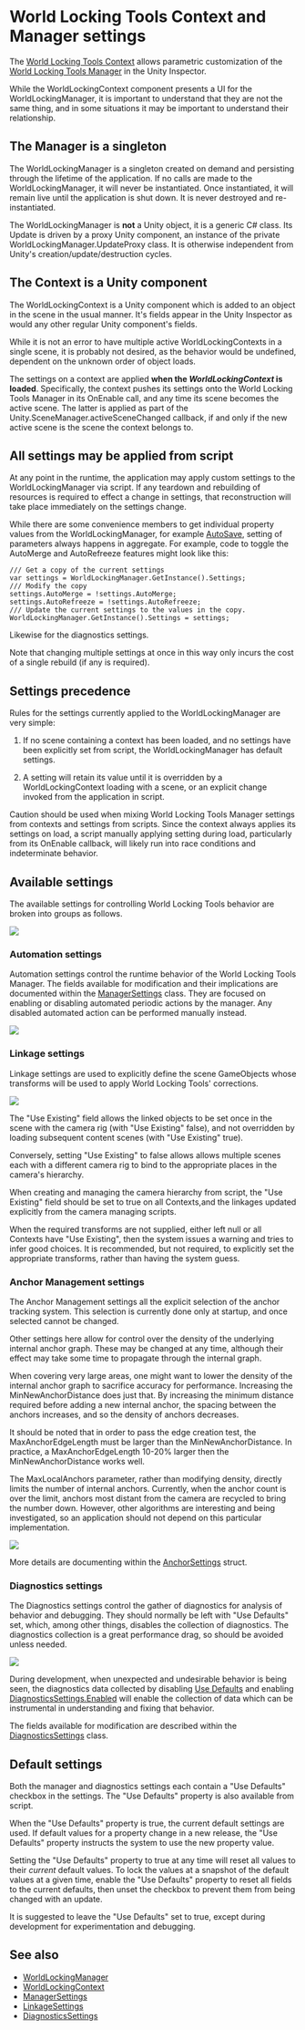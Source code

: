 
# World Locking Tools Context and Manager settings

The [World Locking Tools Context](xref:Microsoft.MixedReality.WorldLocking.Core.WorldLockingContext) allows parametric customization of the [World Locking Tools Manager](xref:Microsoft.MixedReality.WorldLocking.Core.WorldLockingManager)
in the Unity Inspector.

While the WorldLockingContext component presents a UI for the WorldLockingManager, it is important to understand that they are not the same thing, and in some situations it may be important to understand their relationship.

## The Manager is a singleton

The WorldLockingManager is a singleton created on demand and persisting through the lifetime of the application. If no calls are made to the WorldLockingManager, it will never be instantiated. Once instantiated, it will remain live until the application is shut down. It is never destroyed and re-instantiated.

The WorldLockingManager is **not** a Unity object, it is a generic C# class. Its Update is driven by a proxy Unity component, an instance of the private WorldLockingManager.UpdateProxy class. It is otherwise independent from Unity's creation/update/destruction cycles.

## The Context is a Unity component

The WorldLockingContext is a Unity component which is added to an object in the scene in the usual manner. It's fields appear in the Unity Inspector as would any other regular Unity component's fields.

While it is not an error to have multiple active WorldLockingContexts in a single scene, it is probably not desired, as the behavior would be undefined, dependent on the unknown order of object loads.

The settings on a context are applied **when the *WorldLockingContext* is loaded**. Specifically, the context pushes its settings onto the World Locking Tools Manager in its OnEnable call, and any time its scene becomes the active scene. The latter is applied as part of the Unity.SceneManager.activeSceneChanged callback, if and only if the new active scene is the scene the context belongs to.

## All settings may be applied from script

At any point in the runtime, the application may apply custom settings to the WorldLockingManager via script. If any teardown and rebuilding of resources is required to effect a change in settings, that reconstruction will take place immediately on the settings change.

While there are some convenience members to get individual property values from the WorldLockingManager, for example [AutoSave](xref:Microsoft.MixedReality.WorldLocking.Core.WorldLockingManager.AutoSave), setting of parameters always happens in aggregate. For example, code to toggle the AutoMerge and AutoRefreeze features might look like this:

```
/// Get a copy of the current settings
var settings = WorldLockingManager.GetInstance().Settings;
/// Modify the copy
settings.AutoMerge = !settings.AutoMerge;
settings.AutoRefreeze = !settings.AutoRefreeze;
/// Update the current settings to the values in the copy.
WorldLockingManager.GetInstance().Settings = settings;
```

Likewise for the diagnostics settings.

Note that changing multiple settings at once in this way only incurs the cost of a single rebuild (if any is required).

## Settings precedence

Rules for the settings currently applied to the WorldLockingManager are very simple:

1) If no scene containing a context has been loaded, and no settings have been explicitly set from script, the WorldLockingManager has default settings.

2) A setting will retain its value until it is overridden by a WorldLockingContext loading with a scene, or an explicit change invoked from the application in script.

Caution should be used when mixing World Locking Tools Manager settings from contexts and settings from scripts. Since the context always applies its settings on load, a script manually applying setting during load, particularly from its OnEnable callback, will likely run into race conditions and indeterminate behavior.

## Available settings

The available settings for controlling World Locking Tools behavior are broken into groups as follows.

![](~/DocGen/Images/Screens/Context/WLTContext.JPG)

### Automation settings

Automation settings control the runtime behavior of the World Locking Tools Manager. The fields available for modification and their implications are documented within the [ManagerSettings](xref:Microsoft.MixedReality.WorldLocking.Core.ManagerSettings) class. They are focused on enabling or disabling automated periodic actions by the manager. Any disabled automated action can be performed manually instead. 

![](~/DocGen/Images/Screens/Context/WLTContextAutomation.JPG)

### Linkage settings

Linkage settings are used to explicitly define the scene GameObjects whose transforms will be used to apply World Locking Tools' corrections.

![](~/DocGen/Images/Screens/Context/WLTContextLinkage.JPG)

The "Use Existing" field allows the linked objects to be set once in the scene with the camera rig (with "Use Existing" false), and not overridden by loading subsequent content scenes (with "Use Existing" true).

Conversely, setting "Use Existing" to false allows allows multiple scenes each with a different camera rig to bind to the appropriate places in the camera's hierarchy.

When creating and managing the camera hierarchy from script, the "Use Existing" field should be set to true on all Contexts,and the linkages updated explicitly from the camera managing scripts.

When the required transforms are not supplied, either left null or all Contexts have "Use Existing", then the system issues a warning and tries to infer good choices. It is recommended, but not required, to explicitly set the appropriate transforms, rather than having the system guess.

### Anchor Management settings

The Anchor Management settings all the explicit selection of the anchor tracking system. This selection is currently done only at startup, and once selected cannot be changed.

Other settings here allow for control over the density of the underlying internal anchor graph. These may be changed at any time, although their effect may take some time to propagate through the internal graph.

When covering very large areas, one might want to lower the density of the internal anchor graph to sacrifice accuracy for performance. Increasing the MinNewAnchorDistance does just that. By increasing the minimum distance required before adding a new internal anchor, the spacing between the anchors increases, and so the density of anchors decreases.

It should be noted that in order to pass the edge creation test, the MaxAnchorEdgeLength must be larger than the MinNewAnchorDistance. In practice, a MaxAnchorEdgeLength 10-20% larger then the MinNewAnchorDistance works well.

The MaxLocalAnchors parameter, rather than modifying density, directly limits the number of internal anchors. Currently, when the anchor count is over the limit, anchors most distant from the camera are recycled to bring the number down. However, other algorithms are interesting and being investigated, so an application should not depend on this particular implementation.

![](~/DocGen/Images/Screens/Context/WLTContextAnchor30.JPG)

More details are documenting within the [AnchorSettings](xref:Microsoft.MixedReality.WorldLocking.Core.AnchorSettings) struct.

### Diagnostics settings

The Diagnostics settings control the gather of diagnostics for analysis of behavior and debugging. They should normally be left with "Use Defaults" set, which, among other things, disables the collection of diagnostics. The diagnostics collection is a great performance drag, so should be avoided unless needed.

![](~/DocGen/Images/Screens/Context/WLTContextDiagnostics.JPG)

During development, when unexpected and undesirable behavior is being seen, the diagnostics data collected by disabling [Use Defaults](xref:Microsoft.MixedReality.WorldLocking.Core.DiagnosticsSettings.UseDefaults) and enabling [DiagnosticsSettings.Enabled](xref:Microsoft.MixedReality.WorldLocking.Core.DiagnosticsSettings.Enabled) will enable the collection of data which can be instrumental in understanding and fixing that behavior.

The fields available for modification are described within the [DiagnosticsSettings](xref:Microsoft.MixedReality.WorldLocking.Core.DiagnosticsSettings) class.

## Default settings

Both the manager and diagnostics settings each contain a "Use Defaults" checkbox in the settings. The "Use Defaults" property is also available from script.

When the "Use Defaults" property is true, the current default settings are used. If default values for a property change in a new release, the "Use Defaults" property instructs the system to use the new property value.

Setting the "Use Defaults" property to true at any time will reset all values to their *current* default values. To lock the values at a snapshot of the default values at a given time, enable the "Use Defaults" property to reset all fields to the current defaults, then unset the checkbox to prevent them from being changed with an update.

It is suggested to leave the "Use Defaults" set to true, except during development for experimentation and debugging.

## See also

* [WorldLockingManager](xref:Microsoft.MixedReality.WorldLocking.Core.WorldLockingManager)
* [WorldLockingContext](xref:Microsoft.MixedReality.WorldLocking.Core.WorldLockingContext)
* [ManagerSettings](xref:Microsoft.MixedReality.WorldLocking.Core.ManagerSettings)
* [LinkageSettings](xref:Microsoft.MixedReality.WorldLocking.Core.LinkageSettings)
* [DiagnosticsSettings](xref:Microsoft.MixedReality.WorldLocking.Core.DiagnosticsSettings)
